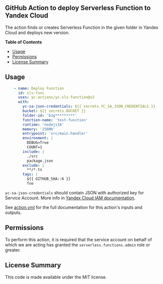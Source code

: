 ## GitHub Action to deploy Serverless Function to Yandex Cloud

The action finds or creates Serverless Function in the given folder in Yandex Cloud and deploys new version.

**Table of Contents**

<!-- toc -->

- [Usage](#usage)
- [Permissions](#permissions)
- [License Summary](#license-summary)

<!-- tocstop -->

## Usage

```yaml
    - name: Deploy Function
      id: sls-func
      uses: yc-actions/yc-sls-function@v2
      with:
        yc-sa-json-credentials: ${{ secrets.YC_SA_JSON_CREDENTIALS }}
        bucket: ${{ secrets.BUCKET }}
        folder-id: 'b1g*********'
        function-name: 'test-function'
        runtime: 'nodejs16'
        memory: '256Mb'
        entrypoint: 'src/main.handler'
        environment: | 
          DEBUG=True
          COUNT=1
        include: | 
          ./src
          package.json
        exclude: | 
          **/*.ts
        tags: |
          ${{ GITHUB_SHA::6 }}
          foo
```
`yc-sa-json-credentials` should contain JSON with authorized key for Service Account. More info in [Yandex Cloud IAM documentation](https://cloud.yandex.ru/docs/container-registry/operations/authentication#sa-json).

See [action.yml](action.yml) for the full documentation for this action's inputs and outputs.

## Permissions

To perform this action, it is required that the service account on behalf of which we are acting has granted the `serverless.functions.admin` role or greater.

## License Summary

This code is made available under the MIT license.

